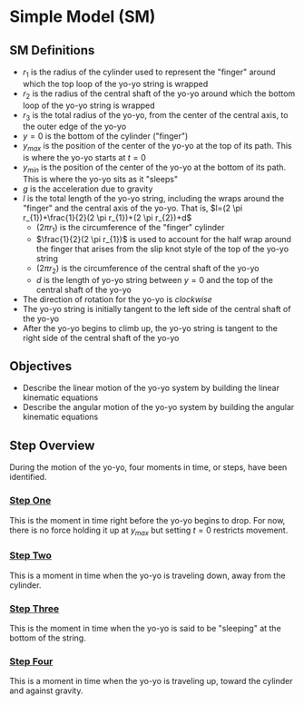 # Simple Model (SM)
## SM Definitions
- $r_1$ is the radius of the cylinder used to represent the "finger" around which the top loop of the yo-yo string is wrapped
- $r_2$ is the radius of the central shaft of the yo-yo around which the bottom loop of the yo-yo string is wrapped
- $r_3$ is the total radius of the yo-yo, from the center of the central axis, to the outer edge of the yo-yo
- $y=0$ is the bottom of the cylinder ("finger")
- $y_{max}$ is the position of the center of the yo-yo at the top of its path. This is where the yo-yo starts at $t=0$
- $y_{min}$ is the position of the center of the yo-yo at the bottom of its path. This is where the yo-yo sits as it "sleeps"
- $g$ is the acceleration due to gravity
- $l$ is the total length of the yo-yo string, including the wraps around the "finger" and the central axis of the yo-yo. That is, $l=(2 \pi r_{1})+\frac{1}{2}(2 \pi r_{1})+(2 \pi r_{2})+d$
  - $(2 \pi r_{1})$ is the circumference of the "finger" cylinder
  - $\frac{1}{2}(2 \pi r_{1})$ is used to account for the half wrap around the finger that arises from the slip knot style of the top of the yo-yo string
  - $(2 \pi r_{2})$ is the circumference of the central shaft of the yo-yo
  - $d$ is the length of yo-yo string between $y=0$ and the top of the central shaft of the yo-yo
- The direction of rotation for the yo-yo is *clockwise*
- The yo-yo string is initially tangent to the left side of the central shaft of the yo-yo
- After the yo-yo begins to climb up, the yo-yo string is tangent to the right side of the central shaft of the yo-yo

## Objectives
- Describe the linear motion of the yo-yo system by building the linear kinematic equations
- Describe the angular motion of the yo-yo system by building the angular kinematic equations

## Step Overview
During the motion of the yo-yo, four moments in time, or steps, have been identified.

### [Step One](https://github.com/brbarker/PhysicsStuff/tree/fcb599745a6a8ef0bb9c15524de582a60e431273/Yo-Yo%20Exploration/SimpleModel/Step%201)
This is the moment in time right before the yo-yo begins to drop. For now, there is no force holding it up at ${y_{max}}$ but setting ${t=0}$ restricts movement. 

### [Step Two](https://github.com/brbarker/PhysicsStuff/tree/fcb599745a6a8ef0bb9c15524de582a60e431273/Yo-Yo%20Exploration/SimpleModel/Step%202)
This is a moment in time when the yo-yo is traveling down, away from the cylinder.

### [Step Three](https://github.com/brbarker/PhysicsStuff/tree/fcb599745a6a8ef0bb9c15524de582a60e431273/Yo-Yo%20Exploration/SimpleModel/Step%203)
This is the moment in time when the yo-yo is said to be "sleeping" at the bottom of the string.

### [Step Four](https://github.com/brbarker/PhysicsStuff/tree/fcb599745a6a8ef0bb9c15524de582a60e431273/Yo-Yo%20Exploration/SimpleModel/Step%204)
This is a moment in time when the yo-yo is traveling up, toward the cylinder and against gravity.